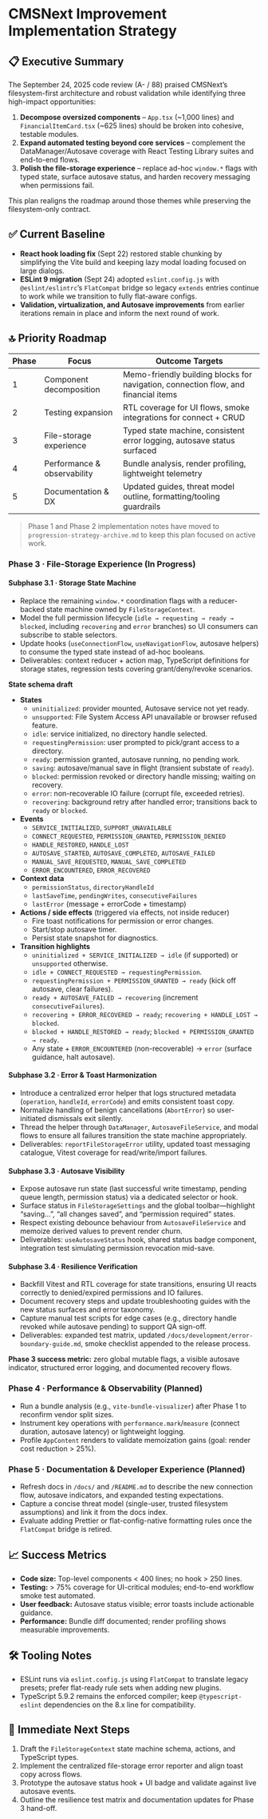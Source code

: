 # CMSNext Improvement Implementation Strategy

## 📋 Executive Summary
The September 24, 2025 code review (A- / 88) praised CMSNext’s filesystem-first architecture and robust validation while identifying three high-impact opportunities:

1. **Decompose oversized components** – `App.tsx` (~1,000 lines) and `FinancialItemCard.tsx` (~625 lines) should be broken into cohesive, testable modules.
2. **Expand automated testing beyond core services** – complement the DataManager/Autosave coverage with React Testing Library suites and end-to-end flows.
3. **Polish the file-storage experience** – replace ad-hoc `window.*` flags with typed state, surface autosave status, and harden recovery messaging when permissions fail.

This plan realigns the roadmap around those themes while preserving the filesystem-only contract.

## ✅ Current Baseline
- **React hook loading fix** (Sept 22) restored stable chunking by simplifying the Vite build and keeping lazy modal loading focused on large dialogs.
- **ESLint 9 migration** (Sept 24) adopted `eslint.config.js` with `@eslint/eslintrc`’s `FlatCompat` bridge so legacy `extends` entries continue to work while we transition to fully flat-aware configs.
- **Validation, virtualization, and Autosave improvements** from earlier iterations remain in place and inform the next round of work.

## 🔝 Priority Roadmap
| Phase | Focus | Outcome Targets |
|-------|-------|-----------------|
| 1 | Component decomposition | Memo-friendly building blocks for navigation, connection flow, and financial items |
| 2 | Testing expansion | RTL coverage for UI flows, smoke integrations for connect + CRUD |
| 3 | File-storage experience | Typed state machine, consistent error logging, autosave status surfaced |
| 4 | Performance & observability | Bundle analysis, render profiling, lightweight telemetry |
| 5 | Documentation & DX | Updated guides, threat model outline, formatting/tooling guardrails |

> Phase 1 and Phase 2 implementation notes have moved to `progression-strategy-archive.md` to keep this plan focused on active work.

### Phase 3 · File-Storage Experience (In Progress)

#### Subphase 3.1 · Storage State Machine
- Replace the remaining `window.*` coordination flags with a reducer-backed state machine owned by `FileStorageContext`.
- Model the full permission lifecycle (`idle → requesting → ready → blocked`, including `recovering` and `error` branches) so UI consumers can subscribe to stable selectors.
- Update hooks (`useConnectionFlow`, `useNavigationFlow`, autosave helpers) to consume the typed state instead of ad-hoc booleans.
- Deliverables: context reducer + action map, TypeScript definitions for storage states, regression tests covering grant/deny/revoke scenarios.

**State schema draft**
- **States**
	- `uninitialized`: provider mounted, Autosave service not yet ready.
	- `unsupported`: File System Access API unavailable or browser refused feature.
	- `idle`: service initialized, no directory handle selected.
	- `requestingPermission`: user prompted to pick/grant access to a directory.
	- `ready`: permission granted, autosave running, no pending work.
	- `saving`: autosave/manual save in flight (transient substate of `ready`).
	- `blocked`: permission revoked or directory handle missing; waiting on recovery.
	- `error`: non-recoverable IO failure (corrupt file, exceeded retries).
	- `recovering`: background retry after handled error; transitions back to `ready` or `blocked`.
- **Events**
	- `SERVICE_INITIALIZED`, `SUPPORT_UNAVAILABLE`
	- `CONNECT_REQUESTED`, `PERMISSION_GRANTED`, `PERMISSION_DENIED`
	- `HANDLE_RESTORED`, `HANDLE_LOST`
	- `AUTOSAVE_STARTED`, `AUTOSAVE_COMPLETED`, `AUTOSAVE_FAILED`
	- `MANUAL_SAVE_REQUESTED`, `MANUAL_SAVE_COMPLETED`
	- `ERROR_ENCOUNTERED`, `ERROR_RECOVERED`
- **Context data**
	- `permissionStatus`, `directoryHandleId`
	- `lastSaveTime`, `pendingWrites`, `consecutiveFailures`
	- `lastError` (message + errorCode + timestamp)
- **Actions / side effects** (triggered via effects, not inside reducer)
	- Fire toast notifications for permission or error changes.
	- Start/stop autosave timer.
	- Persist state snapshot for diagnostics.
- **Transition highlights**
	- `uninitialized + SERVICE_INITIALIZED → idle` (if supported) or `unsupported` otherwise.
	- `idle + CONNECT_REQUESTED → requestingPermission`.
	- `requestingPermission + PERMISSION_GRANTED → ready` (kick off autosave, clear failures).
	- `ready + AUTOSAVE_FAILED → recovering` (increment `consecutiveFailures`).
	- `recovering + ERROR_RECOVERED → ready`; `recovering + HANDLE_LOST → blocked`.
	- `blocked + HANDLE_RESTORED → ready`; `blocked + PERMISSION_GRANTED → ready`.
	- Any state + `ERROR_ENCOUNTERED` (non-recoverable) → `error` (surface guidance, halt autosave).

#### Subphase 3.2 · Error & Toast Harmonization
- Introduce a centralized error helper that logs structured metadata (`operation`, `handleId`, `errorCode`) and emits consistent toast copy.
- Normalize handling of benign cancellations (`AbortError`) so user-initiated dismissals exit silently.
- Thread the helper through `DataManager`, `AutosaveFileService`, and modal flows to ensure all failures transition the state machine appropriately.
- Deliverables: `reportFileStorageError` utility, updated toast messaging catalogue, Vitest coverage for read/write/import failures.

#### Subphase 3.3 · Autosave Visibility
- Expose autosave run state (last successful write timestamp, pending queue length, permission status) via a dedicated selector or hook.
- Surface status in `FileStorageSettings` and the global toolbar—highlight “saving…”, “all changes saved”, and “permission required” states.
- Respect existing debounce behaviour from `AutosaveFileService` and memoize derived values to prevent render churn.
- Deliverables: `useAutosaveStatus` hook, shared status badge component, integration test simulating permission revocation mid-save.

#### Subphase 3.4 · Resilience Verification
- Backfill Vitest and RTL coverage for state transitions, ensuring UI reacts correctly to denied/expired permissions and IO failures.
- Document recovery steps and update troubleshooting guides with the new status surfaces and error taxonomy.
- Capture manual test scripts for edge cases (e.g., directory handle revoked while autosave pending) to support QA sign-off.
- Deliverables: expanded test matrix, updated `/docs/development/error-boundary-guide.md`, smoke checklist appended to the release process.

**Phase 3 success metric:** zero global mutable flags, a visible autosave indicator, structured error logging, and documented recovery flows.

### Phase 4 · Performance & Observability (Planned)
- Run a bundle analysis (e.g., `vite-bundle-visualizer`) after Phase 1 to reconfirm vendor split sizes.
- Instrument key operations with `performance.mark`/`measure` (connect duration, autosave latency) or lightweight logging.
- Profile `AppContent` renders to validate memoization gains (goal: render cost reduction > 25%).

### Phase 5 · Documentation & Developer Experience (Planned)
- Refresh docs in `/docs/` and `/README.md` to describe the new connection flow, autosave indicators, and expanded testing expectations.
- Capture a concise threat model (single-user, trusted filesystem assumptions) and link it from the docs index.
- Evaluate adding Prettier or flat-config-native formatting rules once the `FlatCompat` bridge is retired.

## 📈 Success Metrics
- **Code size:** Top-level components < 400 lines; no hook > 250 lines.
- **Testing:** > 75% coverage for UI-critical modules; end-to-end workflow smoke test automated.
- **User feedback:** Autosave status visible; error toasts include actionable guidance.
- **Performance:** Bundle diff documented; render profiling shows measurable improvements.

## 🛠 Tooling Notes
- ESLint runs via `eslint.config.js` using `FlatCompat` to translate legacy presets; prefer flat-ready rule sets when adding new plugins.
- TypeScript 5.9.2 remains the enforced compiler; keep `@typescript-eslint` dependencies on the 8.x line for compatibility.

## 🚀 Immediate Next Steps
1. Draft the `FileStorageContext` state machine schema, actions, and TypeScript types.
2. Implement the centralized file-storage error reporter and align toast copy across flows.
3. Prototype the autosave status hook + UI badge and validate against live autosave events.
4. Outline the resilience test matrix and documentation updates for Phase 3 hand-off.